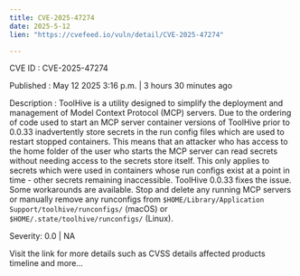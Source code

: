 ```yaml
---
title: CVE-2025-47274
date: 2025-5-12
lien: "https://cvefeed.io/vuln/detail/CVE-2025-47274"

---
```


CVE ID : CVE-2025-47274

Published :  May 12
2025
3:16 p.m. | 3 hours
30 minutes ago

Description : ToolHive is a utility designed to simplify the deployment and management of Model Context Protocol (MCP) servers. Due to the ordering of code used to start an MCP server container
versions of ToolHive prior to 0.0.33 inadvertently store secrets in the run config files which are used to restart stopped containers. This means that an attacker who has access to the home folder of the user who starts the MCP server can read secrets without needing access to the secrets store itself. This only applies to secrets which were used in containers whose run configs exist at a point in time - other secrets remaining inaccessible. ToolHive 0.0.33 fixes the issue. Some workarounds are available. Stop and delete any running MCP servers
or manually remove any runconfigs from `$HOME/Library/Application Support/toolhive/runconfigs/` (macOS) or `$HOME/.state/toolhive/runconfigs/` (Linux).

Severity: 0.0 | NA

Visit the link for more details
such as CVSS details
affected products
timeline
and more...
